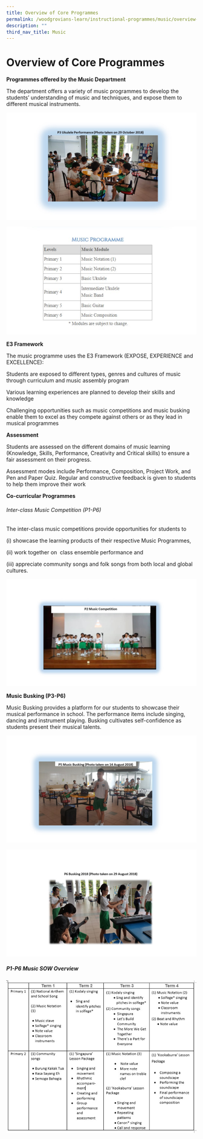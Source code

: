 ```yaml
---
title: Overview of Core Programmes
permalink: /woodgrovians-learn/instructional-programmes/music/overview-of-core-programmes/
description: ""
third_nav_title: Music
---
```

# **Overview of Core Programmes**

**Programmes offered by the Music Department**

The department offers a variety of music programmes to develop the students’ understanding of music and techniques, and expose them to different musical instruments.

![](/images/Slide1%20(6).jpg)

![](/images/Music%20Programme%20Table.jpg)

**E3 Framework**

The music programme uses the E3 Framework (EXPOSE, EXPERIENCE and EXCELLENCE):

Students are exposed to different types, genres and cultures of music through curriculum and music assembly program

Various learning experiences are planned to develop their skills and knowledge

Challenging opportunities such as music competitions and music busking enable them to excel as they compete against others or as they lead in musical programmes

**Assessment**

Students are assessed on the different domains of music learning (Knowledge, Skills, Performance, Creativity and Critical skills) to ensure a fair assessment on their progress.

Assessment modes include Performance, Composition, Project Work, and Pen and Paper Quiz. Regular and constructive feedback is given to students to help them improve their work

**Co-curricular Programmes**

###### Inter-class Music Competition (P1-P6)


The inter-class music competitions provide opportunities for students to 

(i) showcase the learning products of their respective Music Programmes, 

(ii) work together on  class ensemble performance and 

(iii) appreciate community songs and folk songs from both local and global cultures.

![](/images/P2%20Music2.jpg)

**Music Busking (P3-P6)**


Music Busking provides a platform for our students to showcase their musical performance in school. The performance items include singing, dancing and instrument playing. Busking cultivates self-confidence as students present their musical talents.

![](/images/Slide4%20(4).jpg)

![](/images/Slide3%20(6).jpg)

##### P1-P6 Music SOW Overview

![](/images/P1%20to%20P2%20new.jpg)